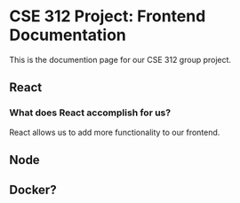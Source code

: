 # CSE 312 Project: Frontend Documentation
This is the documention page for our CSE 312 group project.
## React

### What does React accomplish for us?
React allows us to add more functionality to our frontend.

## Node


## Docker?
